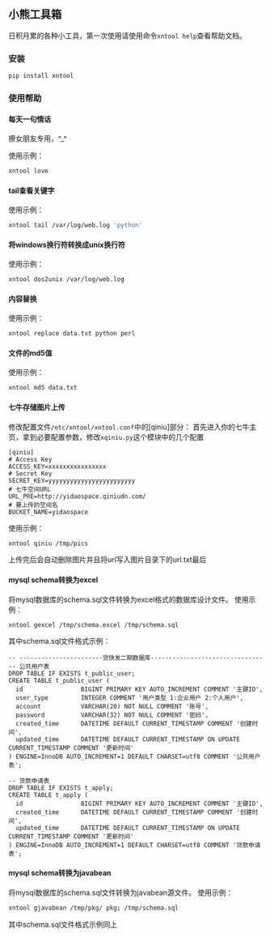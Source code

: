 
## 小熊工具箱

日积月累的各种小工具，第一次使用请使用命令`xntool help`查看帮助文档。

### 安装
``` bash
pip install xntool
```

### 使用帮助

#### 每天一句情话
撩女朋友专用，^_^

使用示例：
``` bash
xntool love
```

#### tail查看关键字
使用示例：
``` bash
xntool tail /var/log/web.log 'python'
```

#### 将windows换行符转换成unix换行符
使用示例：
``` bash
xntool dos2unix /var/log/web.log
```

#### 内容替换
使用示例：
``` bash
xntool replace data.txt python perl
```

#### 文件的md5值
使用示例：
``` bash
xntool md5 data.txt
```

#### 七牛存储图片上传
修改配置文件`/etc/xntool/xntool.conf`中的[qiniu]部分：
首先进入你的七牛主页，拿到必要配置参数，修改`xqiniu.py`这个模块中的几个配置
```
[qiniu]
# Access Key
ACCESS_KEY=xxxxxxxxxxxxxxxx
# Secret Key
SECRET_KEY=yyyyyyyyyyyyyyyyyyyyyyyy
# 七牛空间URL
URL_PRE=http://yidaospace.qiniudn.com/
# 要上传的空间名
BUCKET_NAME=yidaospace
```

使用示例：
``` bash
xntool qiniu /tmp/pics
```
上传完后会自动删除图片并且将url写入图片目录下的url.txt最后

#### mysql schema转换为excel
将mysql数据库的schema.sql文件转换为excel格式的数据库设计文件。
使用示例：
``` bash
xntool gexcel /tmp/schema.excel /tmp/schema.sql
```
其中schema.sql文件格式示例：
```
-- -----------------------贷快发二期数据库-------------------------------
-- 公共用户表
DROP TABLE IF EXISTS t_public_user;
CREATE TABLE t_public_user (
  id                BIGINT PRIMARY KEY AUTO_INCREMENT COMMENT '主键ID',
  user_type         INTEGER COMMENT '用户类型 1:企业用户 2:个人用户',
  account           VARCHAR(20) NOT NULL COMMENT '账号',
  password          VARCHAR(32) NOT NULL COMMENT '密码',
  created_time      DATETIME DEFAULT CURRENT_TIMESTAMP COMMENT '创建时间',
  updated_time      DATETIME DEFAULT CURRENT_TIMESTAMP ON UPDATE CURRENT_TIMESTAMP COMMENT '更新时间'
) ENGINE=InnoDB AUTO_INCREMENT=1 DEFAULT CHARSET=utf8 COMMENT '公共用户表';

-- 贷款申请表
DROP TABLE IF EXISTS t_apply;
CREATE TABLE t_apply (
  id                BIGINT PRIMARY KEY AUTO_INCREMENT COMMENT '主键ID',
  created_time      DATETIME DEFAULT CURRENT_TIMESTAMP COMMENT '创建时间',
  updated_time      DATETIME DEFAULT CURRENT_TIMESTAMP ON UPDATE CURRENT_TIMESTAMP COMMENT '更新时间'
) ENGINE=InnoDB AUTO_INCREMENT=1 DEFAULT CHARSET=utf8 COMMENT '贷款申请表';
```

#### mysql schema转换为javabean
将mysql数据库的schema.sql文件转换为javabean源文件。
使用示例：
``` bash
xntool gjavabean /tmp/pkg/ pkg; /tmp/schema.sql
```
其中schema.sql文件格式示例同上


